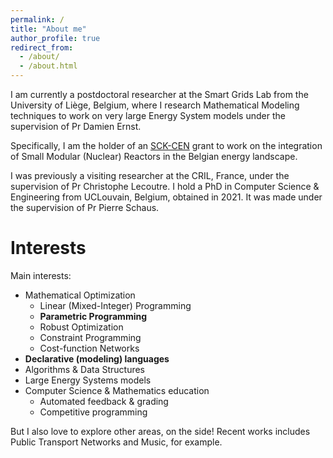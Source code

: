 ```yaml
---
permalink: /
title: "About me"
author_profile: true
redirect_from: 
  - /about/
  - /about.html
---
```


I am currently a postdoctoral researcher at the Smart Grids Lab from the University of Liège, Belgium, where I research Mathematical Modeling techniques to work on very large Energy System models under the supervision of Pr Damien Ernst. 

Specifically, I am the holder of an [SCK-CEN](https://www.sckcen.be) grant to work on the integration of Small Modular (Nuclear) Reactors in the Belgian energy landscape.

I was previously a visiting researcher at the CRIL, France, under the supervision of Pr Christophe Lecoutre. I hold a PhD in Computer Science & Engineering from UCLouvain, Belgium, obtained in 2021. It was made under the supervision of Pr Pierre Schaus.

Interests
=========

Main interests:

- Mathematical Optimization
  - Linear (Mixed-Integer) Programming
  - **Parametric Programming**
  - Robust Optimization
  - Constraint Programming
  - Cost-function Networks
- **Declarative (modeling) languages**
- Algorithms & Data Structures
- Large Energy Systems models
- Computer Science & Mathematics education
  - Automated feedback & grading
  - Competitive programming

But I also love to explore other areas, on the side! Recent works includes Public Transport Networks and Music, for example.


